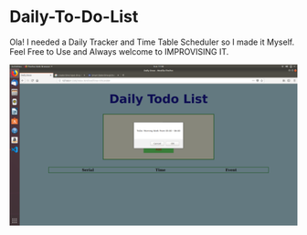# Daily-To-Do-List
Ola! I needed a Daily Tracker and Time Table Scheduler so I made it Myself. Feel Free to Use and Always welcome to IMPROVISING IT.

![Project looks like this](Screenshot%20from%202021-03-21%2011-48-12.png)
